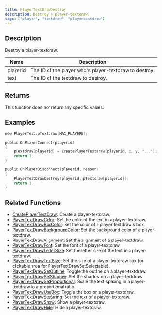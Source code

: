 ```yaml
---
title: PlayerTextDrawDestroy
description: Destroy a player-textdraw.
tags: ["player", "textdraw", "playertextdraw"]
---
```


<VersionWarn name='feature (player-textdraws)' version='SA-MP 0.3e' />

## Description

Destroy a player-textdraw.

| Name     | Description                                            |
| -------- | ------------------------------------------------------ |
| playerid | The ID of the player who's player-textdraw to destroy. |
| text     | The ID of the textdraw to destroy.                     |

## Returns

This function does not return any specific values.

## Examples

```c
new PlayerText:pTextdraw[MAX_PLAYERS];

public OnPlayerConnect(playerid)
{
    pTextdraw[playerid] = CreatePlayerTextDraw(playerid, x, y, "...");
    return 1;
}

public OnPlayerDisconnect(playerid, reason)
{
    PlayerTextDrawDestroy(playerid, pTextdraw[playerid]);
    return 1;
}
```

## Related Functions

- [CreatePlayerTextDraw](CreatePlayerTextDraw.md): Create a player-textdraw.
- [PlayerTextDrawColor](PlayerTextDrawColor.md): Set the color of the text in a player-textdraw.
- [PlayerTextDrawBoxColor](PlayerTextDrawBoxColor.md): Set the color of a player-textdraw's box.
- [PlayerTextDrawBackgroundColor](PlayerTextDrawBackgroundColor.md): Set the background color of a player-textdraw.
- [PlayerTextDrawAlignment](PlayerTextDrawAlignment.md): Set the alignment of a player-textdraw.
- [PlayerTextDrawFont](PlayerTextDrawFont.md): Set the font of a player-textdraw.
- [PlayerTextDrawLetterSize](PlayerTextDrawLetterSize.md): Set the letter size of the text in a player-textdraw.
- [PlayerTextDrawTextSize](PlayerTextDrawTextSize.md): Set the size of a player-textdraw box (or clickable area for PlayerTextDrawSetSelectable).
- [PlayerTextDrawSetOutline](PlayerTextDrawSetOutline.md): Toggle the outline on a player-textdraw.
- [PlayerTextDrawSetShadow](PlayerTextDrawSetShadow.md): Set the shadow on a player-textdraw.
- [PlayerTextDrawSetProportional](PlayerTextDrawSetProportional.md): Scale the text spacing in a player-textdraw to a proportional ratio.
- [PlayerTextDrawUseBox](PlayerTextDrawUseBox.md): Toggle the box on a player-textdraw.
- [PlayerTextDrawSetString](PlayerTextDrawSetString.md): Set the text of a player-textdraw.
- [PlayerTextDrawShow](PlayerTextDrawShow.md): Show a player-textdraw.
- [PlayerTextDrawHide](PlayerTextDrawHide.md): Hide a player-textdraw.
